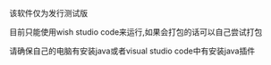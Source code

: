 该软件仅为发行测试版

目前只能使用wish studio code来运行,如果会打包的话可以自己尝试打包

请确保自己的电脑有安装java或者visual studio code中有安装java插件
